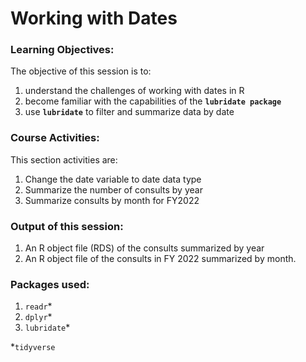 # Working with Dates

### Learning Objectives:

The objective of this session is to:

1.  understand the challenges of working with dates in R
2.  become familiar with the capabilities of the **`lubridate package`**
3.  use **`lubridate`** to filter and summarize data by date

### Course Activities:

This section activities are:

1.  Change the date variable to date data type
2.  Summarize the number of consults by year
3.  Summarize consults by month for FY2022

### Output of this session:

1.  An R object file (RDS) of the consults summarized by year
2.  An R object file of the consults in FY 2022 summarized by month.

### Packages used:

1.  `readr`\*
2.  `dplyr`\*
3.  `lubridate`\*

\*`tidyverse`
